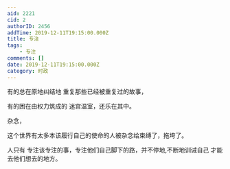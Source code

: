 ```yaml
---
aid: 2221
cid: 2
authorID: 2456
addTime: 2019-12-11T19:15:00.000Z
title: 专注
tags:
    - 专注
comments: []
date: 2019-12-11T19:15:00.000Z
category: 时政
---
```


有的总在原地纠结地 重复那些已经被重复过的故事，

有的困在由权力筑成的 迷宫温室，还乐在其中。

杂念，

这个世界有太多本该履行自己的使命的人被杂念给束缚了，拖垮了。

人只有 专注该专注的事，专注他们自己脚下的路，并不停地,不断地训诫自己 才能去他们想去的地方。
